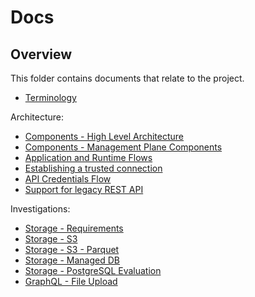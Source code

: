 # Docs

## Overview

This folder contains documents that relate to the project.

- [Terminology](./terminology.md)

Architecture:
-   [Components - High Level Architecture](./architecture/high-level-components.md)
-   [Components - Management Plane Components](./architecture/mp-components.md)
-   [Application and Runtime Flows](./architecture/app-runtime-flows.md)
-   [Establishing a trusted connection](./architecture/establishing-trusted-connection.md)
-   [API Credentials Flow](./architecture/api-credentials-flows.md)
-   [Support for legacy REST API](./architecture/support-for-legacy-rest-api.md)

Investigations:
-   [Storage - Requirements](./investigations/storage/requirements.md)
-   [Storage - S3](./investigations/storage/s3/README.md)
-   [Storage - S3 - Parquet](./investigations/storage/s3/parquet.md)
-   [Storage - Managed DB](./investigations/storage/managed-db/managed-dbs.md)
-   [Storage - PostgreSQL Evaluation](./investigations/storage/postgres/postgres.md)
-   [GraphQL - File Upload](./investigations/graphql-file-upload/file-upload-with-graphql.md)
